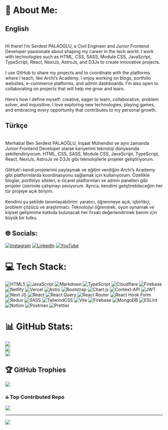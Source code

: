 # 💫 About Me:
## English
<br>
 Hi there! I’m Serdest PALAOGLU, a Civil Engineer and Junior Frontend Developer passionate about shaping my career in the tech world. I work with technologies such as HTML, CSS, SASS, Module CSS, JavaScript, TypeScript, React, NextJs, AstroJs, and D3Js to create innovative projects.
<br><br>I use GitHub to share my projects and to coordinate with the platforms where I teach, like Archi’s Academy. I enjoy working on blogs, portfolio websites, e-commerce platforms, and admin dashboards. I’m also open to collaborating on projects that will help me grow and learn.
<br><br>Here’s how I define myself: creative, eager to learn, collaborative, problem solver, and inquisitive. I love exploring new technologies, playing games, and embracing every opportunity that contributes to my personal growth.
  
## Türkçe
<br>
  Merhaba! Ben Serdest PALAOĞLU, İnşaat Mühendisi ve aynı zamanda Junior Frontend Developer olarak kariyerimi teknoloji dünyasında şekillendiriyorum. HTML, CSS, SASS, Module CSS, JavaScript, TypeScript, React, NextJs, AstroJs ve D3Js gibi teknolojilerle projeler geliştiriyorum.
<br><br>GitHub’ı kendi projelerimi paylaşmak ve eğitim verdiğim Archi’s Academy gibi platformlarda koordinasyonu sağlamak için kullanıyorum. Özellikle bloglar, portfolyo siteleri, e-ticaret platformları ve admin panelleri gibi projeler üzerinde çalışmayı seviyorum. Ayrıca, kendimi geliştirebileceğim her tür projeye açık biriyim.
<br><br>Kendimi şu şekilde tanımlayabilirim: yaratıcı, öğrenmeye açık, işbirlikçi, problem çözücü ve araştırmacı. Teknolojiyi öğrenmek, oyun oynamak ve kişisel gelişimime katkıda bulunacak her fırsatı değerlendirmek benim için büyük bir tutku.

## 🌐 Socials:
[![Instagram](https://img.shields.io/badge/Instagram-%23E4405F.svg?logo=Instagram&logoColor=white)](https://instagram.com/palaogluserdest) [![LinkedIn](https://img.shields.io/badge/LinkedIn-%230077B5.svg?logo=linkedin&logoColor=white)](https://linkedin.com/in/serdest-palaoğlu-74480a211) [![YouTube](https://img.shields.io/badge/YouTube-%23FF0000.svg?logo=YouTube&logoColor=white)](https://youtube.com/@UCPbcMIa7LcdGOo9AGMluAxQ) 

# 💻 Tech Stack:
![HTML5](https://img.shields.io/badge/html5-%23E34F26.svg?style=for-the-badge&logo=html5&logoColor=white) ![JavaScript](https://img.shields.io/badge/javascript-%23323330.svg?style=for-the-badge&logo=javascript&logoColor=%23F7DF1E) ![Markdown](https://img.shields.io/badge/markdown-%23000000.svg?style=for-the-badge&logo=markdown&logoColor=white) ![TypeScript](https://img.shields.io/badge/typescript-%23007ACC.svg?style=for-the-badge&logo=typescript&logoColor=white) ![Cloudflare](https://img.shields.io/badge/Cloudflare-F38020?style=for-the-badge&logo=Cloudflare&logoColor=white) ![Firebase](https://img.shields.io/badge/firebase-%23039BE5.svg?style=for-the-badge&logo=firebase) ![Netlify](https://img.shields.io/badge/netlify-%23000000.svg?style=for-the-badge&logo=netlify&logoColor=#00C7B7) ![Vercel](https://img.shields.io/badge/vercel-%23000000.svg?style=for-the-badge&logo=vercel&logoColor=white) ![Astro](https://img.shields.io/badge/astro-%232C2052.svg?style=for-the-badge&logo=astro&logoColor=white) ![Bootstrap](https://img.shields.io/badge/bootstrap-%238511FA.svg?style=for-the-badge&logo=bootstrap&logoColor=white) ![Chart.js](https://img.shields.io/badge/chart.js-F5788D.svg?style=for-the-badge&logo=chart.js&logoColor=white) ![Context-API](https://img.shields.io/badge/Context--Api-000000?style=for-the-badge&logo=react) ![JWT](https://img.shields.io/badge/JWT-black?style=for-the-badge&logo=JSON%20web%20tokens) ![Next JS](https://img.shields.io/badge/Next-black?style=for-the-badge&logo=next.js&logoColor=white) ![React](https://img.shields.io/badge/react-%2320232a.svg?style=for-the-badge&logo=react&logoColor=%2361DAFB) ![React Query](https://img.shields.io/badge/-React%20Query-FF4154?style=for-the-badge&logo=react%20query&logoColor=white) ![React Router](https://img.shields.io/badge/React_Router-CA4245?style=for-the-badge&logo=react-router&logoColor=white) ![React Hook Form](https://img.shields.io/badge/React%20Hook%20Form-%23EC5990.svg?style=for-the-badge&logo=reacthookform&logoColor=white) ![Redux](https://img.shields.io/badge/redux-%23593d88.svg?style=for-the-badge&logo=redux&logoColor=white) ![SASS](https://img.shields.io/badge/SASS-hotpink.svg?style=for-the-badge&logo=SASS&logoColor=white) ![TailwindCSS](https://img.shields.io/badge/tailwindcss-%2338B2AC.svg?style=for-the-badge&logo=tailwind-css&logoColor=white) ![Vite](https://img.shields.io/badge/vite-%23646CFF.svg?style=for-the-badge&logo=vite&logoColor=white) ![Firebase](https://img.shields.io/badge/firebase-a08021?style=for-the-badge&logo=firebase&logoColor=ffcd34) ![MongoDB](https://img.shields.io/badge/MongoDB-%234ea94b.svg?style=for-the-badge&logo=mongodb&logoColor=white) ![ESLint](https://img.shields.io/badge/ESLint-4B3263?style=for-the-badge&logo=eslint&logoColor=white) ![Notion](https://img.shields.io/badge/Notion-%23000000.svg?style=for-the-badge&logo=notion&logoColor=white) ![Postman](https://img.shields.io/badge/Postman-FF6C37?style=for-the-badge&logo=postman&logoColor=white) ![Prettier](https://img.shields.io/badge/prettier-%23F7B93E.svg?style=for-the-badge&logo=prettier&logoColor=black)

# 📊 GitHub Stats:
![](https://github-readme-stats.vercel.app/api?username=palaogluserdest&theme=dark&hide_border=false&include_all_commits=true&count_private=true)<br/>
![](https://github-readme-streak-stats.herokuapp.com/?user=palaogluserdest&theme=dark&hide_border=false)<br/>
![](https://github-readme-stats.vercel.app/api/top-langs/?username=palaogluserdest&theme=dark&hide_border=false&include_all_commits=true&count_private=true&layout=compact)

## 🏆 GitHub Trophies
![](https://github-profile-trophy.vercel.app/?username=palaogluserdest&theme=radical&no-frame=false&no-bg=false&margin-w=4)

### 🔝 Top Contributed Repo
![](https://github-contributor-stats.vercel.app/api?username=palaogluserdest&limit=5&theme=dark&combine_all_yearly_contributions=true)

---
[![](https://visitcount.itsvg.in/api?id=palaogluserdest&icon=0&color=0)](https://visitcount.itsvg.in)

<!-- Proudly created with GPRM ( https://gprm.itsvg.in ) -->
